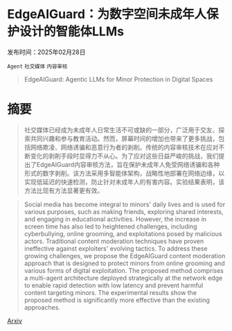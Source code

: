 # EdgeAIGuard：为数字空间未成年人保护设计的智能体LLMs

发布时间：2025年02月28日

`Agent` `社交媒体` `内容审核`

> EdgeAIGuard: Agentic LLMs for Minor Protection in Digital Spaces

# 摘要

> 社交媒体已经成为未成年人日常生活不可或缺的一部分，广泛用于交友、探索共同兴趣和参与教育活动。然而，屏幕时间的增加也带来了更多挑战，包括网络欺凌、网络诱骗和恶意行为者的剥削。传统的内容审核技术在应对不断变化的剥削手段时显得力不从心。为了应对这些日益严峻的挑战，我们提出了EdgeAIGuard内容审核方法，旨在保护未成年人免受网络诱骗和各种形式的数字剥削。该方法采用多智能体架构，战略性地部署在网络边缘，以实现低延迟的快速检测，防止针对未成年人的有害内容。实验结果表明，该方法比现有方法显著更有效。

> Social media has become integral to minors' daily lives and is used for various purposes, such as making friends, exploring shared interests, and engaging in educational activities. However, the increase in screen time has also led to heightened challenges, including cyberbullying, online grooming, and exploitations posed by malicious actors. Traditional content moderation techniques have proven ineffective against exploiters' evolving tactics. To address these growing challenges, we propose the EdgeAIGuard content moderation approach that is designed to protect minors from online grooming and various forms of digital exploitation. The proposed method comprises a multi-agent architecture deployed strategically at the network edge to enable rapid detection with low latency and prevent harmful content targeting minors. The experimental results show the proposed method is significantly more effective than the existing approaches.

[Arxiv](https://arxiv.org/abs/2503.00092)